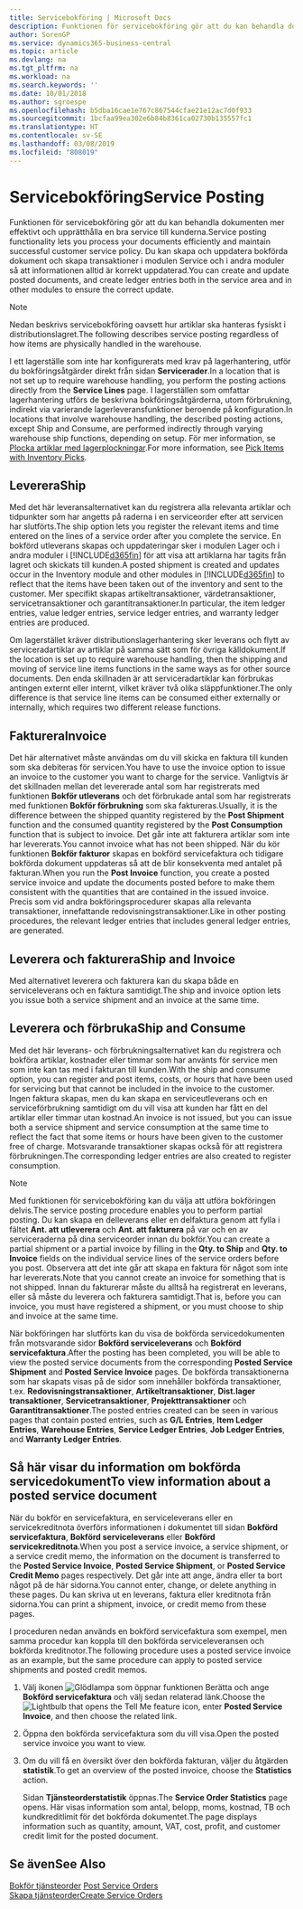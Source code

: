 ```yaml
---
title: Servicebokföring | Microsoft Docs
description: Funktionen för servicebokföring gör att du kan behandla dokumenten mer effektivt och upprätthålla en bra service till kunderna. Du kan skapa och uppdatera bokförda dokument och skapa transaktioner i modulen Service och i andra moduler så att informationen alltid är korrekt uppdaterad.
author: SorenGP
ms.service: dynamics365-business-central
ms.topic: article
ms.devlang: na
ms.tgt_pltfrm: na
ms.workload: na
ms.search.keywords: ''
ms.date: 10/01/2018
ms.author: sgroespe
ms.openlocfilehash: b5dba16cae1e767c867544cfae21e12ac7d0f933
ms.sourcegitcommit: 1bcfaa99ea302e6b84b8361ca02730b135557fc1
ms.translationtype: HT
ms.contentlocale: sv-SE
ms.lasthandoff: 03/08/2019
ms.locfileid: "808019"
---
```

# <a name="service-posting"></a><span data-ttu-id="0aacb-104">Servicebokföring</span><span class="sxs-lookup"><span data-stu-id="0aacb-104">Service Posting</span></span>
<span data-ttu-id="0aacb-105">Funktionen för servicebokföring gör att du kan behandla dokumenten mer effektivt och upprätthålla en bra service till kunderna.</span><span class="sxs-lookup"><span data-stu-id="0aacb-105">Service posting functionality lets you process your documents efficiently and maintain successful customer service policy.</span></span> <span data-ttu-id="0aacb-106">Du kan skapa och uppdatera bokförda dokument och skapa transaktioner i modulen Service och i andra moduler så att informationen alltid är korrekt uppdaterad.</span><span class="sxs-lookup"><span data-stu-id="0aacb-106">You can create and update posted documents, and create ledger entries both in the service area and in other modules to ensure the correct update.</span></span>  

> [!NOTE]  
>  <span data-ttu-id="0aacb-107">Nedan beskrivs servicebokföring oavsett hur artiklar ska hanteras fysiskt i distributionslagret.</span><span class="sxs-lookup"><span data-stu-id="0aacb-107">The following describes service posting regardless of how items are physically handled in the warehouse.</span></span>  
>   
>  <span data-ttu-id="0aacb-108">I ett lagerställe som inte har konfigurerats med krav på lagerhantering, utför du bokföringsåtgärder direkt från sidan **Servicerader**.</span><span class="sxs-lookup"><span data-stu-id="0aacb-108">In a location that is not set up to require warehouse handling, you perform the posting actions directly from the **Service Lines** page.</span></span> <span data-ttu-id="0aacb-109">I lagerställen som omfattar lagerhantering utförs de beskrivna bokföringsåtgärderna, utom förbrukning, indirekt via varierande lagerleveransfunktioner beroende på konfiguration.</span><span class="sxs-lookup"><span data-stu-id="0aacb-109">In locations that involve warehouse handling, the described posting actions, except Ship and Consume, are performed indirectly through varying warehouse ship functions, depending on setup.</span></span> <span data-ttu-id="0aacb-110">För mer information, se [Plocka artiklar med lagerplockningar](warehouse-how-to-pick-items-with-inventory-picks.md).</span><span class="sxs-lookup"><span data-stu-id="0aacb-110">For more information, see [Pick Items with Inventory Picks](warehouse-how-to-pick-items-with-inventory-picks.md).</span></span>  

## <a name="ship"></a><span data-ttu-id="0aacb-111">Leverera</span><span class="sxs-lookup"><span data-stu-id="0aacb-111">Ship</span></span>  
<span data-ttu-id="0aacb-112">Med det här leveransalternativet kan du registrera alla relevanta artiklar och tidpunkter som har angetts på raderna i en serviceorder efter att servicen har slutförts.</span><span class="sxs-lookup"><span data-stu-id="0aacb-112">The ship option lets you register the relevant items and time entered on the lines of a service order after you complete the service.</span></span> <span data-ttu-id="0aacb-113">En bokförd utleverans skapas och uppdateringar sker i modulen Lager och i andra moduler i [!INCLUDE[d365fin](includes/d365fin_md.md)] för att visa att artiklarna har tagits från lagret och skickats till kunden.</span><span class="sxs-lookup"><span data-stu-id="0aacb-113">A posted shipment is created and updates occur in the Inventory module and other modules in [!INCLUDE[d365fin](includes/d365fin_md.md)] to reflect that the items have been taken out of the inventory and sent to the customer.</span></span> <span data-ttu-id="0aacb-114">Mer specifikt skapas artikeltransaktioner, värdetransaktioner, servicetransaktioner och garantitransaktioner.</span><span class="sxs-lookup"><span data-stu-id="0aacb-114">In particular, the item ledger entries, value ledger entries, service ledger entries, and warranty ledger entries are produced.</span></span>  

<span data-ttu-id="0aacb-115">Om lagerstället kräver distributionslagerhantering sker leverans och flytt av serviceradartiklar av artiklar på samma sätt som för övriga källdokument.</span><span class="sxs-lookup"><span data-stu-id="0aacb-115">If the location is set up to require warehouse handling, then the shipping and moving of service line items functions in the same ways as for other source documents.</span></span> <span data-ttu-id="0aacb-116">Den enda skillnaden är att serviceradartiklar kan förbrukas antingen externt eller internt, vilket kräver två olika släppfunktioner.</span><span class="sxs-lookup"><span data-stu-id="0aacb-116">The only difference is that service line items can be consumed either externally or internally, which requires two different release functions.</span></span>

## <a name="invoice"></a><span data-ttu-id="0aacb-117">Fakturera</span><span class="sxs-lookup"><span data-stu-id="0aacb-117">Invoice</span></span>  
<span data-ttu-id="0aacb-118">Det här alternativet måste användas om du vill skicka en faktura till kunden som ska debiteras för servicen.</span><span class="sxs-lookup"><span data-stu-id="0aacb-118">You have to use the invoice option to issue an invoice to the customer you want to charge for the service.</span></span> <span data-ttu-id="0aacb-119">Vanligtvis är det skillnaden mellan det levererade antal som har registrerats med funktionen **Bokför utleverans** och det förbrukade antal som har registrerats med funktionen **Bokför förbrukning** som ska faktureras.</span><span class="sxs-lookup"><span data-stu-id="0aacb-119">Usually, it is the difference between the shipped quantity registered by the **Post Shipment** function and the consumed quantity registered by the **Post Consumption** function that is subject to invoice.</span></span> <span data-ttu-id="0aacb-120">Det går inte att fakturera artiklar som inte har levererats.</span><span class="sxs-lookup"><span data-stu-id="0aacb-120">You cannot invoice what has not been shipped.</span></span> <span data-ttu-id="0aacb-121">När du kör funktionen **Bokför fakturor** skapas en bokförd servicefaktura och tidigare bokförda dokument uppdateras så att de blir konsekventa med antalet på fakturan.</span><span class="sxs-lookup"><span data-stu-id="0aacb-121">When you run the **Post Invoice** function, you create a posted service invoice and update the documents posted before to make them consistent with the quantities that are contained in the issued invoice.</span></span> <span data-ttu-id="0aacb-122">Precis som vid andra bokföringsprocedurer skapas alla relevanta transaktioner, innefattande redovisningstransaktioner.</span><span class="sxs-lookup"><span data-stu-id="0aacb-122">Like in other posting procedures, the relevant ledger entries that includes general ledger entries, are generated.</span></span>  

## <a name="ship-and-invoice"></a><span data-ttu-id="0aacb-123">Leverera och fakturera</span><span class="sxs-lookup"><span data-stu-id="0aacb-123">Ship and Invoice</span></span>  
<span data-ttu-id="0aacb-124">Med alternativet leverera och fakturera kan du skapa både en serviceleverans och en faktura samtidigt.</span><span class="sxs-lookup"><span data-stu-id="0aacb-124">The ship and invoice option lets you issue both a service shipment and an invoice at the same time.</span></span>  

## <a name="ship-and-consume"></a><span data-ttu-id="0aacb-125">Leverera och förbruka</span><span class="sxs-lookup"><span data-stu-id="0aacb-125">Ship and Consume</span></span>  
<span data-ttu-id="0aacb-126">Med det här leverans- och förbrukningsalternativet kan du registrera och bokföra artiklar, kostnader eller timmar som har använts för service men som inte kan tas med i fakturan till kunden.</span><span class="sxs-lookup"><span data-stu-id="0aacb-126">With the ship and consume option, you can register and post items, costs, or hours that have been used for servicing but that cannot be included in the invoice to the customer.</span></span> <span data-ttu-id="0aacb-127">Ingen faktura skapas, men du kan skapa en serviceutleverans och en serviceförbrukning samtidigt om du vill visa att kunden har fått en del artiklar eller timmar utan kostnad.</span><span class="sxs-lookup"><span data-stu-id="0aacb-127">An invoice is not issued, but you can issue both a service shipment and service consumption at the same time to reflect the fact that some items or hours have been given to the customer free of charge.</span></span> <span data-ttu-id="0aacb-128">Motsvarande transaktioner skapas också för att registrera förbrukningen.</span><span class="sxs-lookup"><span data-stu-id="0aacb-128">The corresponding ledger entries are also created to register consumption.</span></span>  

> [!NOTE]  
>  <span data-ttu-id="0aacb-129">Med funktionen för servicebokföring kan du välja att utföra bokföringen delvis.</span><span class="sxs-lookup"><span data-stu-id="0aacb-129">The service posting procedure enables you to perform partial posting.</span></span> <span data-ttu-id="0aacb-130">Du kan skapa en delleverans eller en delfaktura genom att fylla i fältet **Ant. att utleverera** och **Ant. att fakturera** på var och en av  serviceraderna på dina serviceorder innan du bokför.</span><span class="sxs-lookup"><span data-stu-id="0aacb-130">You can create a partial shipment or a partial invoice by filling in the **Qty. to Ship** and **Qty. to Invoice** fields on the individual service lines of the service orders before you post.</span></span> <span data-ttu-id="0aacb-131">Observera att det inte går att skapa en faktura för något som inte har levererats.</span><span class="sxs-lookup"><span data-stu-id="0aacb-131">Note that you cannot create an invoice for something that is not shipped.</span></span> <span data-ttu-id="0aacb-132">Innan du fakturerar måste du alltså ha registrerat en leverans, eller så måste du leverera och fakturera samtidigt.</span><span class="sxs-lookup"><span data-stu-id="0aacb-132">That is, before you can invoice, you must have registered a shipment, or you must choose to ship and invoice at the same time.</span></span>  

<span data-ttu-id="0aacb-133">När bokföringen har slutförts kan du visa de bokförda servicedokumenten från motsvarande sidor **Bokförd serviceleverans** och **Bokförd servicefaktura**.</span><span class="sxs-lookup"><span data-stu-id="0aacb-133">After the posting has been completed, you will be able to view the posted service documents from the corresponding **Posted Service Shipment** and **Posted Service Invoice** pages.</span></span> <span data-ttu-id="0aacb-134">De bokförda transaktionerna som har skapats visas på de sidor som innehåller bokförda transaktioner, t.ex. **Redovisningstransaktioner**, **Artikeltransaktioner**, **Dist.lager transaktioner**, **Servicetransaktioner**, **Projekttransaktioner** och **Garantitransaktioner**.</span><span class="sxs-lookup"><span data-stu-id="0aacb-134">The posted entries created can be seen in various pages that contain posted entries, such as **G/L Entries**, **Item Ledger Entries**, **Warehouse Entries**, **Service Ledger Entries**, **Job Ledger Entries**, and **Warranty Ledger Entries**.</span></span>  

## <a name="to-view-information-about-a-posted-service-document"></a><span data-ttu-id="0aacb-135">Så här visar du information om bokförda servicedokument</span><span class="sxs-lookup"><span data-stu-id="0aacb-135">To view information about a posted service document</span></span>  
<span data-ttu-id="0aacb-136">När du bokför en servicefaktura, en serviceleverans eller en servicekreditnota överförs informationen i dokumentet till sidan **Bokförd servicefaktura**, **Bokförd serviceleverans** eller **Bokförd servicekreditnota**.</span><span class="sxs-lookup"><span data-stu-id="0aacb-136">When you post a service invoice, a service shipment, or a service credit memo, the information on the document is transferred to the **Posted Service Invoice**, **Posted Service Shipment**, or **Posted Service Credit Memo** pages respectively.</span></span> <span data-ttu-id="0aacb-137">Det går inte att ange, ändra eller ta bort något på de här sidorna.</span><span class="sxs-lookup"><span data-stu-id="0aacb-137">You cannot enter, change, or delete anything in these pages.</span></span> <span data-ttu-id="0aacb-138">Du kan skriva ut en leverans, faktura eller kreditnota från sidorna.</span><span class="sxs-lookup"><span data-stu-id="0aacb-138">You can print a shipment, invoice, or credit memo from these pages.</span></span>  

<span data-ttu-id="0aacb-139">I proceduren nedan används en bokförd servicefaktura som exempel, men samma procedur kan koppla till den bokförda serviceleveransen och bokförda kreditnotor.</span><span class="sxs-lookup"><span data-stu-id="0aacb-139">The following procedure uses a posted service invoice as an example, but the same procedure can apply to posted service shipments and posted credit memos.</span></span>  

1. <span data-ttu-id="0aacb-140">Välj ikonen ![Glödlampa som öppnar funktionen Berätta](media/ui-search/search_small.png "Berätta vad du vill göra") och ange **Bokförd servicefaktura** och välj sedan relaterad länk.</span><span class="sxs-lookup"><span data-stu-id="0aacb-140">Choose the ![Lightbulb that opens the Tell Me feature](media/ui-search/search_small.png "Tell me what you want to do") icon, enter **Posted Service Invoice**, and then choose the related link.</span></span>  
2. <span data-ttu-id="0aacb-141">Öppna den bokförda servicefaktura som du vill visa.</span><span class="sxs-lookup"><span data-stu-id="0aacb-141">Open the posted service invoice you want to view.</span></span>  
3. <span data-ttu-id="0aacb-142">Om du vill få en översikt över den bokförda fakturan, väljer du åtgärden **statistik**.</span><span class="sxs-lookup"><span data-stu-id="0aacb-142">To get an overview of the posted invoice, choose the **Statistics** action.</span></span>  

    <span data-ttu-id="0aacb-143">Sidan **Tjänsteorderstatistik** öppnas.</span><span class="sxs-lookup"><span data-stu-id="0aacb-143">The **Service Order Statistics** page opens.</span></span> <span data-ttu-id="0aacb-144">Här visas information som antal, belopp, moms, kostnad, TB och kundkreditlimit för det bokförda dokumentet.</span><span class="sxs-lookup"><span data-stu-id="0aacb-144">The page displays information such as quantity, amount, VAT, cost, profit, and customer credit limit for the posted document.</span></span>

## <a name="see-also"></a><span data-ttu-id="0aacb-145">Se även</span><span class="sxs-lookup"><span data-stu-id="0aacb-145">See Also</span></span>  
<span data-ttu-id="0aacb-146">[Bokför tjänsteorder](service-how-to-post-service-orders.md) </span><span class="sxs-lookup"><span data-stu-id="0aacb-146">[Post Service Orders](service-how-to-post-service-orders.md) </span></span>  
[<span data-ttu-id="0aacb-147">Skapa tjänsteorder</span><span class="sxs-lookup"><span data-stu-id="0aacb-147">Create Service Orders</span></span>](service-how-to-create-service-orders.md)
